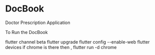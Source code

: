 # DocBook
Doctor Prescription Application

To Run the DocBook

flutter channel beta
flutter upgrade
flutter config --enable-web
flutter devices
 if chrome is there 
 then ,
flutter run -d chrome
